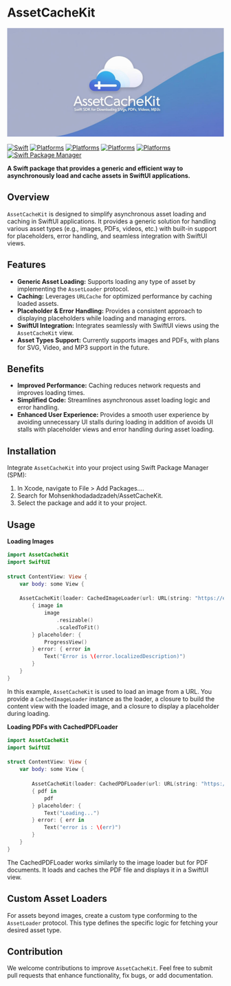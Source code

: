 # AssetCacheKit

![Alt text](readmeAssets/AssetCacheKit.jpg)

[![Swift](https://img.shields.io/badge/Swift-6.0-orange?style=flat-square)](https://img.shields.io/badge/Swift-6.0-orange?style=flat-square)
[![Platforms](https://img.shields.io/badge/Platforms-iOS_15.0-yellow?style=flat-square)](https://img.shields.io/badge/Platforms-iOS_15.0-yellow?style=flat-square)
[![Platforms](https://img.shields.io/badge/Platforms-macOS_12.0-green?style=flat-square)](https://img.shields.io/badge/Platforms-macOS_12.0-green?style=flat-square)
[![Platforms](https://img.shields.io/badge/Platforms-tvOS_15.0-khaki?style=flat-square)](https://img.shields.io/badge/Platforms-tvOS_15.0-khaki?style=flat-square)
[![Platforms](https://img.shields.io/badge/Platforms-watchOS_8.0-red?style=flat-square)](https://img.shields.io/badge/Platforms-watchOS_8.0-red?style=flat-square)
[![Swift Package Manager](https://img.shields.io/badge/Swift_Package_Manager-compatible-orange?style=flat-square)](https://img.shields.io/badge/Swift_Package_Manager-compatible-orange?style=flat-square)

**A Swift package that provides a generic and efficient way to asynchronously load and cache assets in SwiftUI applications.**

## Overview
`AssetCacheKit` is designed to simplify asynchronous asset loading and caching in SwiftUI applications. It provides a generic solution for handling various asset types (e.g., images, PDFs, videos, etc.) with built-in support for placeholders, error handling, and seamless integration with SwiftUI views.

## Features
 - **Generic Asset Loading:** Supports loading any type of asset by implementing the `AssetLoader` protocol.
 - **Caching:** Leverages `URLCache` for optimized performance by caching loaded assets.
 - **Placeholder & Error Handling:** Provides a consistent approach to displaying placeholders while loading and managing errors.
 - **SwiftUI Integration:** Integrates seamlessly with SwiftUI views using the `AssetCacheKit` view.
 - **Asset Types Support:** Currently supports images and PDFs, with plans for SVG, Video, and MP3 support in the future.

## Benefits
 - **Improved Performance:** Caching reduces network requests and improves loading times.
 - **Simplified Code:** Streamlines asynchronous asset loading logic and error handling.
 - **Enhanced User Experience:** Provides a smooth user experience by avoiding unnecessary UI stalls during loading in addition of avoids UI stalls with placeholder views and error handling during asset loading.

## Installation
Integrate `AssetCacheKit` into your project using Swift Package Manager (SPM):
1. In Xcode, navigate to File > Add Packages....
2. Search for Mohsenkhodadadzadeh/AssetCacheKit.
3. Select the package and add it to your project.

## Usage
**Loading Images**
```Swift
import AssetCacheKit
import SwiftUI

struct ContentView: View {
    var body: some View {
    
    AssetCacheKit(loader: CachedImageLoader(url: URL(string: "https://example.come/example.png")))
        { image in
            image
                .resizable()
                .scaledToFit()
        } placeholder: {
            ProgressView()
        } error: { error in
            Text("Error is \(error.localizedDescription)")
        }
    }
}
```

In this example, `AssetCacheKit` is used to load an image from a URL. You provide a `CachedImageLoader` instance as the loader, a closure to build the content view with the loaded image, and a closure to display a placeholder during loading.

**Loading PDFs with CachedPDFLoader**
```Swift
import AssetCacheKit
import SwiftUI

struct ContentView: View {
    var body: some View {
    
        AssetCacheKit(loader: CachedPDFLoader(url: URL(string: "https://www.w3.org/WAI/ER/tests/xhtml/testfiles/resources/pdf/dummy.pdf")))
        { pdf in
            pdf
        } placeholder: {
            Text("Loading...")
        } error: { err in
            Text("error is : \(err)")
        }
    }
}
```

The CachedPDFLoader works similarly to the image loader but for PDF documents. It loads and caches the PDF file and displays it in a SwiftUI view.


## Custom Asset Loaders
For assets beyond images, create a custom type conforming to the `AssetLoader` protocol. This type defines the specific logic for fetching your desired asset type.

## Contribution
We welcome contributions to improve `AssetCacheKit`. Feel free to submit pull requests that enhance functionality, fix bugs, or add documentation.

